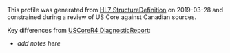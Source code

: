<!--- Text entered into this file will appear at the top of the profiles page before the Formal Views of the profile content. -->

This profile was generated from [HL7 StructureDefinition](https://www.hl7.org/fhir/diagnosticreport.profile.json) on 2019-03-28 and constrained during a review of US Core against Canadian sources.

Key differences from [USCoreR4 DiagnosticReport](https://build.fhir.org/ig/HL7/US-Core-R4/StructureDefinition-us-core-diagnosticreport.html):
- *add notes here*
